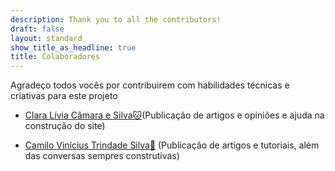 ```yaml
---
description: Thank you to all the contributors!
draft: false
layout: standard
show_title_as_headline: true
title: Colaboradores
---
```


Agradeço todos vocês por contribuirem com habilidades técnicas e criativas para este projeto

+ [Clara Lívia Câmara e Silva:cat:](http://lattes.cnpq.br/2487764179591385)(Publicação de artigos e opiniões e ajuda na construção do site)

+ [Camilo Vinícius Trindade Silva:man:](http://lattes.cnpq.br/1661554216288315) (Publicação de artigos e tutoriais, além das conversas sempres construtivas)
